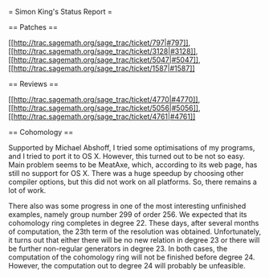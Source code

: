 = Simon King's Status Report =

== Patches ==

 [[http://trac.sagemath.org/sage_trac/ticket/797|#797]], [[http://trac.sagemath.org/sage_trac/ticket/3128|#3128]], [[http://trac.sagemath.org/sage_trac/ticket/5047|#5047]], [[http://trac.sagemath.org/sage_trac/ticket/1587|#1587]]

== Reviews ==

 [[http://trac.sagemath.org/sage_trac/ticket/4770|#4770]], [[http://trac.sagemath.org/sage_trac/ticket/5056|#5056]], [[http://trac.sagemath.org/sage_trac/ticket/4761|#4761]]

== Cohomology ==

  Supported by Michael Abshoff, I tried some optimisations of my programs, and I tried to port it to OS X. However, this turned out to be not so easy. 
  Main problem seems to be MeatAxe, which, according to its web page, has still no support for OS X. 
  There was a huge speedup by choosing other compiler options, but this did not work on all platforms. So, there remains a lot of work.

  There also was some progress in one of the most interesting unfinished examples, namely group number 299 of order 256. We expected that its cohomology ring completes in degree 22. 
 These days, after several months of computation, the 23th term of the resolution was obtained. Unfortunately, it turns out that either there will be no new relation in degree 23 or there will be further non-regular generators in degree 23. In both cases, the computation of the cohomology ring will not be finished before degree 24. However, the computation out to degree 24 will probably be unfeasible.

